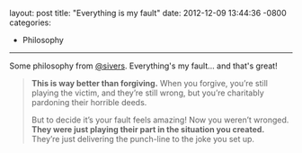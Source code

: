 layout: post
title:  "Everything is my fault"
date:   2012-12-09 13:44:36 -0800
categories:
  - Philosophy
---

Some philosophy from  [@sivers](https://twitter.com/sivers). Everything's my fault... and that's great!

 > 
 > 
 >  __This is way better than forgiving.__ When you forgive, you’re still playing the victim, and they’re still wrong, but you’re charitably pardoning their horrible deeds.
 > 
 > But to decide it’s your fault feels amazing! Now you weren’t wronged. __They were just playing their part in the situation you created.__ They’re just delivering the punch-line to the joke you set up.
 > 
 > 
